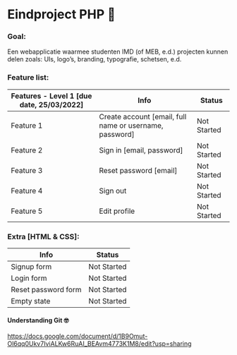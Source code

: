 # Eindproject PHP 👾 
### Goal:
Een webapplicatie waarmee studenten IMD (of MEB, e.d.) projecten kunnen delen zoals: UIs, logo’s, branding, typografie, schetsen, e.d.


### Feature list:
| Features - Level 1 [due date, 25/03/2022] | Info | Status |
| ------------- | ------------- | ------------- |
| Feature 1 | Create account [email, full name or username, password] | Not Started |
| Feature 2 | Sign in [email, password] | Not Started |
| Feature 3 | Reset password [email] | Not Started |
| Feature 4 | Sign out | Not Started |
| Feature 5 | Edit profile | Not Started |

### Extra [HTML & CSS]:
| Info | Status |
| ------------- | ------------- |
| Signup form | Not Started |
| Login form | Not Started |
| Reset password form | Not Started |
| Empty state | Not Started |

#### Understanding Git 🤓
https://docs.google.com/document/d/1B9Omut-Ol6qq0Ukv7IviALKw6RuAI_BEAvm4773K1M8/edit?usp=sharing
